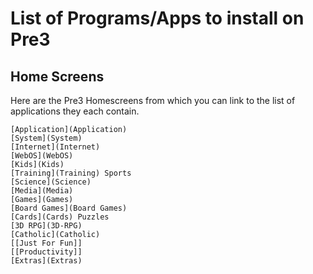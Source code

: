 
# List of Programs/Apps to install on Pre3 #

## Home Screens ##

Here are the Pre3 Homescreens from which you can link to the list of applications they each contain.

    [Application](Application)
    [System](System)
    [Internet](Internet)
    [WebOS](WebOS)
    [Kids](Kids)
    [Training](Training) Sports
    [Science](Science)
    [Media](Media)
    [Games](Games)
    [Board Games](Board Games)
    [Cards](Cards) Puzzles
    [3D RPG](3D-RPG)
    [Catholic](Catholic)
    [[Just For Fun]]
    [[Productivity]]
    [Extras](Extras)
    
